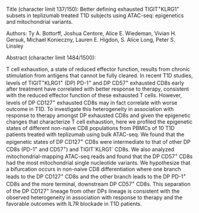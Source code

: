 Title (character limit 137/150): Better defining exhausted TIGIT<sup>+</sup>KLRG1<sup>+</sup> subsets in teplizumab treated T1D subjects using ATAC-seq: epigenetics and mitochondrial variants.

Authors: Ty A. Bottorff, Joshua Centore, Alice E. Wiedeman, Vivian H. Gersuk, Michael Konieczny, Lauren E. Higdon, S. Alice Long, Peter S. Linsley

Abstract (character limit 1484/1500):
 
T cell exhaustion, a state of reduced effector function, results from chronic stimulation from antigens that cannot be fully cleared.
In recent T1D studies, levels of TIGIT<sup>+</sup>KLRG1<sup>+</sup> (DP) PD-1<sup>+</sup> and DP CD57<sup>+</sup> exhausted CD8s early after treatment have correlated with better response to therapy, consistent with the reduced effector function of these exhausted T cells.
However, levels of DP CD127<sup>+</sup> exhausted CD8s may in fact correlate with worse outcome in T1D.
To investigate this heterogeneity in association with response to therapy amongst DP exhausted CD8s and given the epigenetic changes that characterize T cell exhaustion, here we profiled the epigenetic states of different non-naive CD8 populations from PBMCs of 10 T1D patients treated with teplizumab using bulk ATAC-seq.
We found that the epigenetic states of DP CD127<sup>+</sup> CD8s were intermediate to that of other DP CD8s (PD-1<sup>+</sup> and CD57<sup>+</sup>) and TIGIT<sup>-</sup>KLRG1<sup>-</sup> CD8s.
We also analyzed mitochondrial-mapping ATAC-seq reads and found that the DP CD57<sup>+</sup> CD8s had the most mitochondrial single nucleotide variants.
We hypothesize that a bifurcation occurs in non-naive CD8 differentiation where one branch leads to the DP CD127<sup>+</sup> CD8s and the other branch leads to the DP PD-1<sup>+</sup> CD8s and the more terminal, downstream DP CD57<sup>+</sup> CD8s.
This separation of the DP CD127<sup>+</sup> lineage from other DPs lineage is consistent with the observed heterogeneity in association with response to therapy and the favorable outcomes with IL7R blockade in T1D patients.